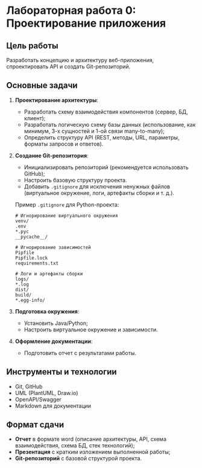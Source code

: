 # Лабораторная работа 0: Проектирование приложения

## Цель работы
Разработать концепцию и архитектуру веб-приложения, спроектировать API и создать Git-репозиторий.

## Основные задачи
1. **Проектирование архитектуры**:
   - Разработать схему взаимодействия компонентов (сервер, БД, клиент);
   - Разработать логическую схему базы данных (использование, как минимум, 3-х сущностей и 1-ой связи many-to-many);
   - Определить структуру API (REST, методы, URL, параметры, форматы запросов и ответов).
2. **Создание Git-репозитория**:
   - Инициализировать репозиторий (рекомендуется использовать GitHub);
   - Настроить базовую структуру проекта.
   - Добавить `.gitignore` для исключения ненужных файлов (виртуальное окружение, логи, артефакты сборки и т. д.).

   Пример `.gitignore` для Python-проекта:
     ```
     # Игнорирование виртуального окружения
     venv/
     .env
     *.pyc
     __pycache__/
     
     # Игнорирование зависимостей
     Pipfile
     Pipfile.lock
     requirements.txt
     
     # Логи и артефакты сборки
     logs/
     *.log
     dist/
     build/
     *.egg-info/
     ```
3. **Подготовка окружения**:
   - Установить Java/Python;
   - Настроить виртуальное окружение и зависимости.
5. **Оформление документации**:
   - Подготовить отчет с результатами работы.

## Инструменты и технологии
- Git, GitHub
- UML (PlantUML, Draw.io)
- OpenAPI/Swagger
- Markdown для документации

## Формат сдачи
- **Отчет** в формате word (описание архитектуры, API, схема взаимодействия, схема БД, стек технологий);
- **Презентация** с кратким изложением выполненной работы;
- **Git-репозиторий** с базовой структурой проекта.
